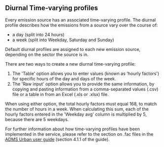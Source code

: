 ## Diurnal Time-varying profiles

Every emission source has an associated time-varying profile. The diurnal profile describes how the emissions from a source vary over the course of:
- a day (split into 24 hours)
- a week (split into Weekday, Saturday and Sunday)

Default diurnal profiles are assigned to each new emission source, depending on the sector the source is in.

There are two ways to create a new diurnal time-varying profile:
1. The 'Table' option allows you to enter values (known as 'hourly factors') for specific hours of the day and days of the week.
2. The 'Raw input' option allows you to provide the same information, by copying and pasting information from a comma-separated values (.csv) file or a table in from an Excel (.xls or .xlsx) file. 

When using either option, the total hourly factors must equal 168, to match the number of hours in a week. When calculating this sum, each of the hourly factors entered in the 'Weekday avg' column is multiplied by 5, because there are 5 weekdays.

For further information about how time-varying profiles have been implemented in the service, please refer to the section on .fac files in the [ADMS Urban user guide](https://www.cerc.co.uk/environmental-software/assets/data/doc_userguides/CERC_ADMS-Urban5.0_User_Guide.pdf) (section 4.1.1 of the guide).
